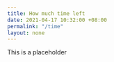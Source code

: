```yaml
---
title: How much time left
date: 2021-04-17 10:32:00 +08:00
permalink: "/time"
layout: none
---
```


This is a placeholder